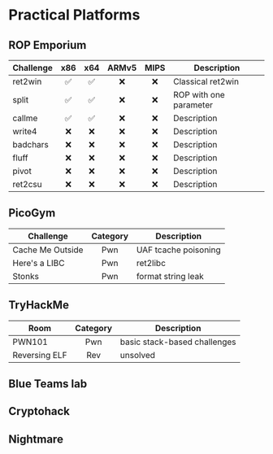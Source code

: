 # Practical Platforms 
## ROP Emporium
| Challenge | x86 | x64 | ARMv5 | MIPS |  Description | 
| --- | :---: | :---: | :---: | :---: | --- |
| ret2win | ✅ | ✅ | ❌ | ❌ | Classical ret2win | 
| split | ✅ | ✅ | ❌ | ❌ | ROP with one parameter | 
| callme | ✅ | ✅ | ❌ | ❌ | Description | 
| write4 | ❌ | ❌ | ❌ | ❌ | Description | 
| badchars | ❌ | ❌ | ❌ | ❌ | Description | 
| fluff | ❌ | ❌ | ❌ | ❌ | Description | 
| pivot | ❌ | ❌ | ❌ | ❌ | Description | 
| ret2csu | ❌ | ❌ | ❌ | ❌ | Description | 

## PicoGym
| Challenge | Category | Description | 
| --- | :---: | --- |
| Cache Me Outside | Pwn | UAF tcache poisoning |
| Here's a LIBC | Pwn | ret2libc |
| Stonks | Pwn | format string leak |   

## TryHackMe
| Room | Category | Description | 
| --- | :---: | --- |
| PWN101 | Pwn | basic stack-based challenges  | 
| Reversing ELF | Rev | unsolved  | 

## Blue Teams lab

## Cryptohack

## Nightmare